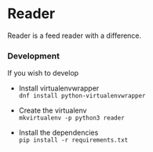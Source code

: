 # Reader

Reader is a feed reader with a difference.

### Development

If you wish to develop

- Install virtualenvwrapper  
``dnf install python-virtualenvwrapper``

- Create the virtualenv  
``mkvirtualenv -p python3 reader``

- Install the dependencies  
``pip install -r requirements.txt``

